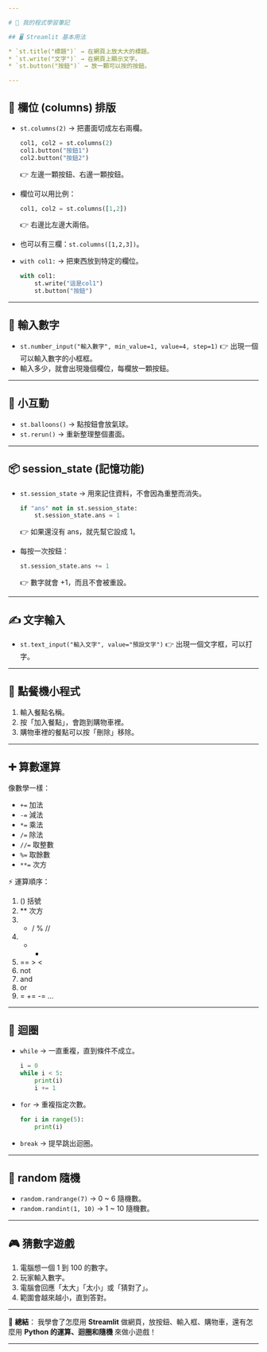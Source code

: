 ```yaml
---

# 📘 我的程式學習筆記

## 🖥️ Streamlit 基本用法

* `st.title("標題")` → 在網頁上放大大的標題。
* `st.write("文字")` → 在網頁上顯示文字。
* `st.button("按鈕")` → 放一顆可以按的按鈕。

---
```


## 🧩 欄位 (columns) 排版

- `st.columns(2)` → 把畫面切成左右兩欄。

  ```python
  col1, col2 = st.columns(2)
  col1.button("按鈕1")
  col2.button("按鈕2")
  ```

  👉 左邊一顆按鈕、右邊一顆按鈕。

- 欄位可以用比例：

  ```python
  col1, col2 = st.columns([1,2])
  ```

  👉 右邊比左邊大兩倍。

- 也可以有三欄：`st.columns([1,2,3])`。

- `with col1:` → 把東西放到特定的欄位。

  ```python
  with col1:
      st.write("這是col1")
      st.button("按鈕")
  ```

---

## 🔢 輸入數字

- `st.number_input("輸入數字", min_value=1, value=4, step=1)`
  👉 出現一個可以輸入數字的小框框。
- 輸入多少，就會出現幾個欄位，每欄放一顆按鈕。

---

## 🎈 小互動

- `st.balloons()` → 點按鈕會放氣球。
- `st.rerun()` → 重新整理整個畫面。

---

## 📦 session_state (記憶功能)

- `st.session_state` → 用來記住資料，不會因為重整而消失。

  ```python
  if "ans" not in st.session_state:
      st.session_state.ans = 1
  ```

  👉 如果還沒有 ans，就先幫它設成 1。

- 每按一次按鈕：

  ```python
  st.session_state.ans += 1
  ```

  👉 數字就會 +1，而且不會被重設。

---

## ✍️ 文字輸入

- `st.text_input("輸入文字", value="預設文字")`
  👉 出現一個文字框，可以打字。

---

## 🍔 點餐機小程式

1. 輸入餐點名稱。
2. 按「加入餐點」，會跑到購物車裡。
3. 購物車裡的餐點可以按「刪除」移除。

---

## ➕ 算數運算

像數學一樣：

- `+=` 加法
- `-=` 減法
- `*=` 乘法
- `/=` 除法
- `//=` 取整數
- `%=` 取餘數
- `**=` 次方

⚡ 運算順序：

1. () 括號
2. \*\* 次方
3. - / % //
4. - -
5. \== > <
6. not
7. and
8. or
9. \= += -= …

---

## 🔁 迴圈

- `while` → 一直重複，直到條件不成立。

  ```python
  i = 0
  while i < 5:
      print(i)
      i += 1
  ```

- `for` → 重複指定次數。

  ```python
  for i in range(5):
      print(i)
  ```

- `break` → 提早跳出迴圈。

---

## 🎲 random 隨機

- `random.randrange(7)` → 0 \~ 6 隨機數。
- `random.randint(1, 10)` → 1 \~ 10 隨機數。

---

## 🎮 猜數字遊戲

1. 電腦想一個 1 到 100 的數字。
2. 玩家輸入數字。
3. 電腦會回應「太大」「太小」或「猜對了」。
4. 範圍會越來越小，直到答對。

---

📓 **總結**：
我學會了怎麼用 **Streamlit** 做網頁，放按鈕、輸入框、購物車，還有怎麼用 **Python 的運算、迴圈和隨機** 來做小遊戲！

---
